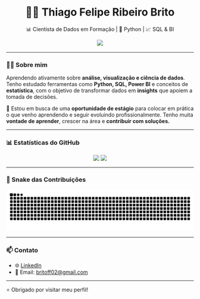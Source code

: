 <!-- Foto e título -->


<h1 align="center">  👨‍💻 Thiago Felipe Ribeiro Brito</h1>

<p align="center">
  📊 Cientista de Dados em Formação | 🐍 Python | 📈 SQL & BI
</p>

<p align="center">
  <a href="https://www.linkedin.com/in/thiago-felipe-ribeiro-brito-48201834a/" target="_blank">
    <img src="https://img.shields.io/badge/LinkedIn-Conectar-blue?style=for-the-badge&logo=linkedin"/>
  </a>
</p>

---

### 👨‍💻 Sobre mim

Aprendendo ativamente sobre **análise, visualização e ciência de dados**. Tenho estudado ferramentas como **Python, SQL, Power BI** e conceitos de **estatística**, com o objetivo de transformar dados em **insights** que apoiem a tomada de decisões.

🎯 Estou em busca de uma **oportunidade de estágio** para colocar em prática o que venho aprendendo e seguir evoluindo profissionalmente. Tenho muita **vontade de aprender**, crescer na área e **contribuir com soluções.**

---

### 📊 Estatísticas do GitHub

<div align="center">
  <img src="https://github-readme-stats.vercel.app/api?username=thiago207&show_icons=true&theme=tokyonight&count_private=true"/>
  <img src="https://github-readme-stats.vercel.app/api/top-langs/?username=thiago207&layout=compact&theme=tokyonight"/>
</div>

---

### 🐍 Snake das Contribuições

<p align="center">
  <img src="https://raw.githubusercontent.com/thiago207/thiago207/output/github-contribution-grid-snake.svg"/>
</p>

---

### 📫 Contato

- 🌐 [LinkedIn](https://www.linkedin.com/in/thiago-felipe-ribeiro-brito-48201834a/)
- 📧 Email: britoff02@gmail.com

---

⭐ Obrigado por visitar meu perfil!

